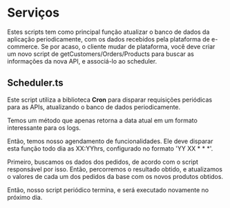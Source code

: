 # Serviços

Estes scripts tem como principal função atualizar o banco de dados da aplicação periodicamente, com os dados recebidos pela plataforma de e-commerce. Se por acaso, o cliente mudar de plataforma, você deve criar um novo script de getCustomers/Orders/Products para buscar as informações da nova API, e associá-lo ao scheduler.

## Scheduler.ts

Este script utiliza a biblioteca **Cron** para disparar requisições periódicas para as APIs, atualizando o banco de dados periodicamente.

Temos um método que apenas retorna a data atual em um formato interessante para os logs.

Então, temos nosso agendamento de funcionalidades. Ele deve disparar esta função todo dia as XX:YYhrs, configurado no formato 'YY XX * * *'.

Primeiro, buscamos os dados dos pedidos, de acordo com o script responsável por isso. Então, percorremos o resultado obtido, e atualizamos o valores de cada um dos pedidos da base com os novos produtos obtidos.

Então, nosso script periódico termina, e será executado novamente no próximo dia.
